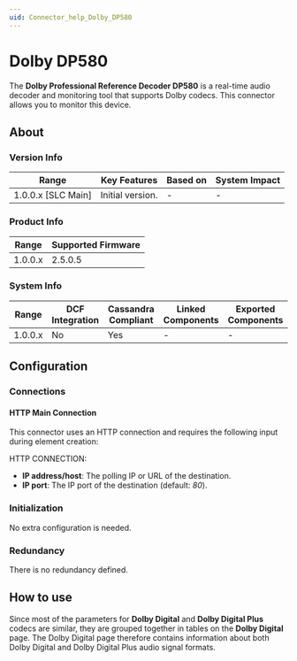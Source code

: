```yaml
---
uid: Connector_help_Dolby_DP580
---
```


# Dolby DP580

The **Dolby Professional Reference Decoder DP580** is a real-time audio decoder and monitoring tool that supports Dolby codecs. This connector allows you to monitor this device.

## About

### Version Info

| Range                | Key Features     | Based on     | System Impact     |
|----------------------|------------------|--------------|-------------------|
| 1.0.0.x [SLC Main]   | Initial version. | -            | -                 |

### Product Info

| Range     | Supported Firmware     |
|-----------|------------------------|
| 1.0.0.x   | 2.5.0.5                |

### System Info

| Range     | DCF Integration     | Cassandra Compliant     | Linked Components     | Exported Components     |
|-----------|---------------------|-------------------------|-----------------------|-------------------------|
| 1.0.0.x   | No                  | Yes                     | -                     | -                       |

## Configuration

### Connections

#### HTTP Main Connection

This connector uses an HTTP connection and requires the following input during element creation:

HTTP CONNECTION:

- **IP address/host**: The polling IP or URL of the destination.
- **IP port**: The IP port of the destination (default: *80*).

### Initialization

No extra configuration is needed.

### Redundancy

There is no redundancy defined.

## How to use

Since most of the parameters for **Dolby Digital** and **Dolby Digital Plus** codecs are similar, they are grouped together in tables on the **Dolby Digital** page. The Dolby Digital page therefore contains information about both Dolby Digital and Dolby Digital Plus audio signal formats.

